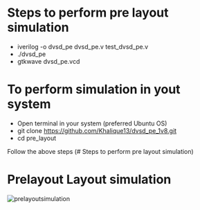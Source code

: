# Steps to perform pre layout simulation

- iverilog -o dvsd_pe dvsd_pe.v test_dvsd_pe.v
- ./dvsd_pe
- gtkwave dvsd_pe.vcd

# To perform simulation in yout system

- Open terminal in your system (preferred Ubuntu OS)
- git clone https://github.com/Khalique13/dvsd_pe_1v8.git
- cd pre_layout

Follow the above steps (# Steps to perform pre layout simulation)

# Prelayout Layout simulation

![prelayoutsimulation](https://user-images.githubusercontent.com/80625515/130048726-e4050b69-6da6-4db9-9a54-79365e89e842.png)
